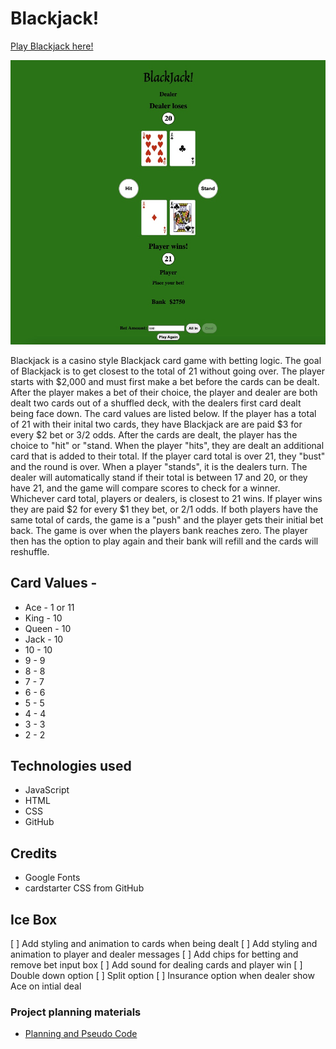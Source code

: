 # Blackjack!

[Play Blackjack here!](https://jpblackjack.netlify.app/)

![](/images/screenshot.jpeg)

Blackjack is a casino style Blackjack card game with betting logic. The goal of Blackjack is to get closest to the total of 21 without going over. The player starts with $2,000 and must first make a bet before the cards can be dealt. After the player makes a bet of their choice, the player and dealer are both dealt two cards out of a shuffled deck, with the dealers first card dealt being face down. The card values are listed below. If the player has a total of 21 with their inital two cards, they have Blackjack are are paid $3 for every $2 bet or 3/2 odds. After the cards are dealt, the player has the choice to "hit" or "stand.  When the player "hits", they are dealt an additional card that is added to their total. If the player card total is over 21, they "bust" and the round is over. When a player "stands", it is the dealers turn. The dealer will automatically stand if their total is between 17 and 20, or they have 21, and the game will compare scores to check for a winner. Whichever card total, players or dealers, is closest to 21 wins. If player wins they are paid $2 for every $1 they bet, or 2/1 odds. If both players have the same total of cards, the game is a "push" and the player gets their initial bet back. The game is over when the players bank reaches zero. The player then has the option to play again and their bank will refill and the cards will reshuffle. 

## Card Values - 
  - Ace - 1 or 11
  - King - 10
  - Queen - 10
  - Jack - 10
  - 10 - 10
  - 9 - 9
  - 8 - 8
  - 7 - 7
  - 6 - 6
  - 5 - 5
  - 4 - 4
  - 3 - 3
  - 2 - 2

## Technologies used
  - JavaScript
  - HTML
  - CSS
  - GitHub

## Credits
  - Google Fonts
  - cardstarter CSS from GitHub

## Ice Box 
 [ ] Add styling and animation to cards when being dealt
 [ ] Add styling and animation to player and dealer messages
 [ ] Add chips for betting and remove bet input box
 [ ] Add sound for dealing cards and player win
 [ ] Double down option
 [ ] Split option
 [ ] Insurance option when dealer show Ace on intial deal

 ### Project planning materials
 - [Planning and Pseudo Code](https://docs.google.com/document/d/11brzPmr2ZGNdlAm3TjRzMyZ7uX4ttR1nOpaD3uIkahA/edit)
 